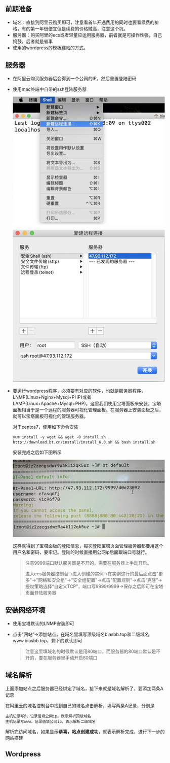 ## 前期准备

- 域名：直接到阿里云购买即可，注意看首年开通费用的同时也要看续费的价格，有的第一年很便宜但是续费的价格贼高，注意这个坑。
- 服务器：购买阿里的ecs或者轻量应运用服务器，前者就是可操作性强，自己捣鼓，后者就是省事
- 使用的wordpress的模板建站的方式。

## 服务器

- 在阿里云购买服务器后会得到一个公网的IP，然后重置登陆密码

- 使用mac终端中自带的ssh登陆服务器

  ![](image/22.png)

  ![](image/23.png)

- 要运行wordpress程序，必须要有对应的软件，也就是服务器程序，LNMP(Linux+Nginx+Mysql+PHP)或者LAMP(Linux+Apache+Mysql+PHP)。这里我们使用宝塔面板来安装，宝塔面板相当于是一个远程的服务器可视化管理面板。在服务器上安装面板之后，就可以宝塔面板可视化的管理服务器。

  对于centos7，使用如下命令安装

  ```
  yum install -y wget && wget -O install.sh http://download.bt.cn/install/install_6.0.sh && bash install.sh 
  ```

  安装完成之后如下图所示
  
  ![](image/24.png)
  
  这样就得到了宝塔面板的登陆信息，每次登陆宝塔页面管理服务器都要用这个用户名和密码，要牢记。登陆的时候直接用公网ip后面跟端口号就行。
  
  > 注意9999端口默认服务器是不开的，需要在服务器上手动开启。
  >
  > 进入ecs服务器控制台->进入创建的实例->在实例这行的最后面点击"更多"->"网络和安全组"->"安全组配置"->点击"配置规则"->点击“克隆”->授权策略选择“自定义TCP”，端口写9999/9999->保存之后即可在宝塔页面登陆服务器

## 安装网络环境

- 使用宝塔默认的LNMP安装即可

- 点击“网站”->添加站点，在域名里填写顶级域名biasbb.top和二级域名www.biasbb.top，剩下的默认即可

  > 注意这里填域名的时候默认是用80端口，而服务器的80端口默认是不开的，要在服务器里手动开启80端口

## 域名解析

上面添加站点之后服务器已经绑定了域名，接下来就是域名解析了，要添加两条A记录

在阿里云的域名控制台中找到自己的域名点击解析，填写两条A记录，分别是

```
主机记录写@，记录值填公网ip。表示解析顶级域名
主机记录写www，记录值填公网ip。表示解析二级域名
```

解析完访问域名，如果显示**恭喜，站点创建成功**，就表示解析完成，进行下一步的网站搭建

## Wordpress